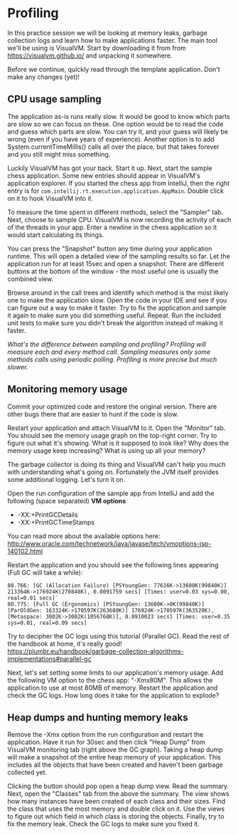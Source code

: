 # Profiling

In this practice session we will be looking at memory leaks, garbage collection logs and learn how to make applications faster.
The main tool we'll be using is VisualVM.
Start by downloading it from from https://visualvm.github.io/ and unpacking it somewhere.

Before we continue, quickly read through the template application.
Don't make any changes (yet)!

## CPU usage sampling

The application as-is runs really slow.
It would be good to know which parts are slow so we can focus on these.
One option would be to read the code and guess which parts are slow.
You can try it, and your guess will likely be wrong (even if you have years of experience).
Another option is to add System.currentTimeMillis() calls all over the place, but that takes forever and you still might miss something.

Luckily VisualVM has got your back.
Start it up.
Next, start the sample chess application.
Some new entries should appear in VisualVM's application explorer.
If you started the chess app from IntelliJ, then the right entry is for `com.intellij.rt.execution.application.AppMain`.
Double click on it to hook VisualVM into it.

To measure the time spent in different methods, select the "Sampler" tab.
Next, choose to sample CPU.
VisualVM is now recording the activity of each of the threads in your app.
Enter a newline in the chess application so it would start calculating its things.

You can press the "Snapshot" button any time during your application runtime.
This will open a detailed view of the sampling results so far.
Let the application run for at least 15sec and open a snapshot.
There are different buttons at the bottom of the window - the most useful one is usually the combined view.

Browse around in the call trees and identify which method is the most likely one to make the application slow.
Open the code in your IDE and see if you can figure out a way to make it faster.
Try to fix the application and sample it again to make sure you did something useful.
Repeat.
Run the included unit tests to make sure you didn't break the algorithm instead of making it faster.

*What's the difference between sampling and profiling?
Profiling will measure each and every method call.
Sampling measures only some methods calls using periodic polling.
Profiling is more precise but much slower.*

## Monitoring memory usage

Commit your optimized code and restore the original version.
There are other bugs there that are easier to hunt if the code is slow.

Restart your application and attach VisualVM to it.
Open the "Monitor" tab.
You should see the memory usage graph on the top-right corner.
Try to figure out what it's showing.
What is it supposed to look like?
Why does the memory usage keep increasing?
What is using up all your memory?

The garbage collector is doing its thing and VisualVM can't help you much with understanding what's going on.
Fortunately the JVM itself provides some additional logging.
Let's turn it on.

Open the run configuration of the sample app from IntelliJ and add the following (space separated) **VM options**
 * -XX:+PrintGCDetails
 * -XX:+PrintGCTimeStamps

You can read more about the available options here:
http://www.oracle.com/technetwork/java/javase/tech/vmoptions-jsp-140102.html

Restart the application and you should see the following lines appearing (Full GC will take a while):
```
80.766: [GC (Allocation Failure) [PSYoungGen: 77616K->13600K(99840K)] 213364K->176924K(270848K), 0.0091759 secs] [Times: user=0.03 sys=0.00, real=0.01 secs]`
80.775: [Full GC (Ergonomics) [PSYoungGen: 13600K->0K(99840K)] [ParOldGen: 163324K->170597K(263680K)] 176924K->170597K(363520K), [Metaspace: 3002K->3002K(1056768K)], 0.0910023 secs] [Times: user=0.35 sys=0.01, real=0.09 secs]
```

Try to decipher the GC logs using this tutorial (Parallel GC).
Read the rest of the handbook at home, it's really good!
https://plumbr.eu/handbook/garbage-collection-algorithms-implementations#parallel-gc

Next, let's set setting some limits to our application's memory usage.
Add the following VM option to the chess app: "-Xmx80M".
This allows the application to use at most 80MB of memory.
Restart the application and check the GC logs.
How long does it take for the application to explode?

## Heap dumps and hunting memory leaks

Remove the -Xmx option from the run configuration and restart the application.
Have it run for 30sec and then click "Heap Dump" from VisualVM monitoring tab (right above the GC graph).
Taking a heap dump will make a snapshot of the entire heap memory of your application.
This includes all the objects that have been created and haven't been garbage collected yet.

Clicking the button should pop open a heap dump view.
Read the summary.
Next, open the "Classes" tab from the above the summary.
The view shows how many instances have been created of each class and their sizes.
Find the class that uses the most memory and double click on it.
Use the views to figure out which field in which class is storing the objects.
Finally, try to fix the memory leak.
Check the GC logs to make sure you fixed it.
